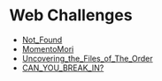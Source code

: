 # Web Challenges

- [Not_Found](./Not_Found/)
- [MomentoMori](./MomentoMori)
- [Uncovering_the_Files_of_The_Order](./Uncovering_the_Files_of_The_Order/)
- [CAN_YOU_BREAK_IN?](./CAN_YOU_BREAK_IN?/)
